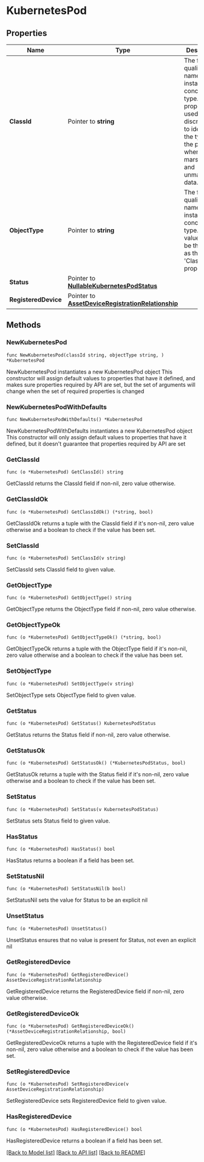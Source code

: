 # KubernetesPod

## Properties

Name | Type | Description | Notes
------------ | ------------- | ------------- | -------------
**ClassId** | Pointer to **string** | The fully-qualified name of the instantiated, concrete type. This property is used as a discriminator to identify the type of the payload when marshaling and unmarshaling data. | [default to "kubernetes.Pod"]
**ObjectType** | Pointer to **string** | The fully-qualified name of the instantiated, concrete type. The value should be the same as the &#39;ClassId&#39; property. | [default to "kubernetes.Pod"]
**Status** | Pointer to [**NullableKubernetesPodStatus**](kubernetes.PodStatus.md) |  | [optional] 
**RegisteredDevice** | Pointer to [**AssetDeviceRegistrationRelationship**](asset.DeviceRegistration.Relationship.md) |  | [optional] 

## Methods

### NewKubernetesPod

`func NewKubernetesPod(classId string, objectType string, ) *KubernetesPod`

NewKubernetesPod instantiates a new KubernetesPod object
This constructor will assign default values to properties that have it defined,
and makes sure properties required by API are set, but the set of arguments
will change when the set of required properties is changed

### NewKubernetesPodWithDefaults

`func NewKubernetesPodWithDefaults() *KubernetesPod`

NewKubernetesPodWithDefaults instantiates a new KubernetesPod object
This constructor will only assign default values to properties that have it defined,
but it doesn't guarantee that properties required by API are set

### GetClassId

`func (o *KubernetesPod) GetClassId() string`

GetClassId returns the ClassId field if non-nil, zero value otherwise.

### GetClassIdOk

`func (o *KubernetesPod) GetClassIdOk() (*string, bool)`

GetClassIdOk returns a tuple with the ClassId field if it's non-nil, zero value otherwise
and a boolean to check if the value has been set.

### SetClassId

`func (o *KubernetesPod) SetClassId(v string)`

SetClassId sets ClassId field to given value.


### GetObjectType

`func (o *KubernetesPod) GetObjectType() string`

GetObjectType returns the ObjectType field if non-nil, zero value otherwise.

### GetObjectTypeOk

`func (o *KubernetesPod) GetObjectTypeOk() (*string, bool)`

GetObjectTypeOk returns a tuple with the ObjectType field if it's non-nil, zero value otherwise
and a boolean to check if the value has been set.

### SetObjectType

`func (o *KubernetesPod) SetObjectType(v string)`

SetObjectType sets ObjectType field to given value.


### GetStatus

`func (o *KubernetesPod) GetStatus() KubernetesPodStatus`

GetStatus returns the Status field if non-nil, zero value otherwise.

### GetStatusOk

`func (o *KubernetesPod) GetStatusOk() (*KubernetesPodStatus, bool)`

GetStatusOk returns a tuple with the Status field if it's non-nil, zero value otherwise
and a boolean to check if the value has been set.

### SetStatus

`func (o *KubernetesPod) SetStatus(v KubernetesPodStatus)`

SetStatus sets Status field to given value.

### HasStatus

`func (o *KubernetesPod) HasStatus() bool`

HasStatus returns a boolean if a field has been set.

### SetStatusNil

`func (o *KubernetesPod) SetStatusNil(b bool)`

 SetStatusNil sets the value for Status to be an explicit nil

### UnsetStatus
`func (o *KubernetesPod) UnsetStatus()`

UnsetStatus ensures that no value is present for Status, not even an explicit nil
### GetRegisteredDevice

`func (o *KubernetesPod) GetRegisteredDevice() AssetDeviceRegistrationRelationship`

GetRegisteredDevice returns the RegisteredDevice field if non-nil, zero value otherwise.

### GetRegisteredDeviceOk

`func (o *KubernetesPod) GetRegisteredDeviceOk() (*AssetDeviceRegistrationRelationship, bool)`

GetRegisteredDeviceOk returns a tuple with the RegisteredDevice field if it's non-nil, zero value otherwise
and a boolean to check if the value has been set.

### SetRegisteredDevice

`func (o *KubernetesPod) SetRegisteredDevice(v AssetDeviceRegistrationRelationship)`

SetRegisteredDevice sets RegisteredDevice field to given value.

### HasRegisteredDevice

`func (o *KubernetesPod) HasRegisteredDevice() bool`

HasRegisteredDevice returns a boolean if a field has been set.


[[Back to Model list]](../README.md#documentation-for-models) [[Back to API list]](../README.md#documentation-for-api-endpoints) [[Back to README]](../README.md)


